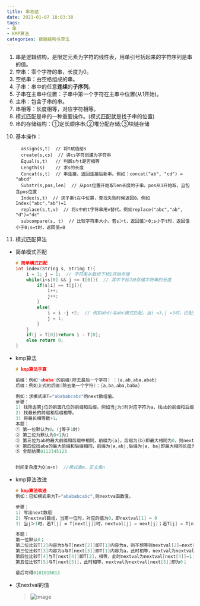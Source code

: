 ```yaml
---
title: 串总结
date: 2021-01-07 18:03:38
tags: 
- 串 
- KMP算法
categories: 数据结构与算法
---
```


1. 串是逻辑结构，是限定元素为字符的线性表，用单引号括起来的字符序列是串的值。
2. 空串：零个字符的串，长度为0。
3. 空格串：由空格组成的串。
4. 子串：串中的任意**连续**的**子序列**。
5. 子串在主串中位置：子串中第一个字符在主串中位置(从1开始)。
6. 主串：包含子串的串。
7. 串相等：长度相等，对应字符相等。
8. 模式匹配是串的一种重要操作。(模式匹配就是找子串的位置)
9. 串的存储结构：①定长顺序串;②堆分配存储;③块链存储
<!--more-->

10. 基本操作：
    ```
      assign(s,t)  // 将t赋值给s
      create(s,cs)  // 讲cs字符创建为字符串
      Equal(s,t)   // 判断s与t是否相等
      Length(s)    // 求s的长度
      Concat(s,t)  // 串连接，返回连接后新串。例如：concat("ab", "cd") = "abcd"
      Substr(s,pos,len)  // 从pos位置开始取len长度的子串。pos从1开始取，且包含pos位置
      Index(s,t)  // 求子串t在中位置，查找失败时候返回0。例如Index("abc","ab")=1
      replace(s,t,v)  // 将s中的t字符串用v替代。例如replace("abc","ab", "d")="dc"
      subcompare(s, t)  // 比较字符串大小。若s＞t，返回值＞0;s小于t时，返回值小于0;s=t时，返回值=0
    ```
11. 模式匹配算法
- 简单模式匹配
    ```cpp
    # 简单模式匹配
    int index(String s, String t){
        i = 1; j = 1;  // 字符串从数组下标1开始存储
        while(i<s[0] && j <= t[0]){  // 其中下标为0存储字符串的长度
            if(s[i] == t[j]){
                i++;
                j++;
            }
            else{
                i = i -j +2;  // 例如abdc与abc模式匹配，当i =3,j =3时，匹配失败，i回退到b的位置即3-3+2是b的下标
                j = 1;
            }
        }
        if(j > T[0])return i - T[0];
        else return 0;
    }
    ```
- kmp算法
    ```cpp
    # kmp算法手算

    前缀：例如'ababa'的前缀(除去最后一个字符) ：{a,ab,aba,abab}
    后缀：例如上式的后缀(除去第一个字符)：{a,ba,aba,baba}
    
    例如：求模式串T="abababcabc"的next数组值。
    步骤：
    1) 找除去第j位的前面几位的前缀和后缀。例如当j为3时对应字符为a，找ab的前缀和后缀最大相同长度
    2) 找最长的前缀和后缀相等。
    3) 将最长相等数+1。
    本题：
    ① 第一位默认为0。(j等于1时)
    ② 第二位为默认为0+1为1
    ③ 第三位为ab的最大前缀和后缀中相同，前缀为{a}，后缀为{b}即最大相同为0，则next值为0+1为1
    ④ 第四位找aba的最大前缀和后缀相同，前缀为{a,ab},后缀为{a, ba}即最大相同长度为1，则next值为1+1=2
    ⑤ 全部结果0112345123
    
    
    时间复杂度为O(m+n)  //模式串m，正文串n
    ```
- kmp算法改进
    ```cpp
    # kmp算法改进
    例如：已知模式串为T="abababcabc",则nextva函数值。
    
    步骤：
    1) 写出next数组
    2) 写nextval数组，当第一位时，对应的值为0，即nextval[1] = 0
    3) 当j＞1时，若T[j] ≠ T[next[j]]时，nextval[j] = next[j]；若T[j] = T[next[j]]时，nextval[j] = nextval[next[j]]
    
    本题：
    第一位默认0；
    第二位比较T[2]内容为b与T[next[2]]即T[1]内容为a，则不想等则nextval[2]=next[2]；
    第三位比较T[3]内容为a与T[next[3]]即T[1]内容为a，此时相等，nextval为nextval[next[3]]即为0；
    第四位比较T[4]与T[next[4]]即T[2]，相等，此时nextval为nextval[next[4]]=1；
    第五位比较T[5]与T[next[5]]，此时相等，nextval为nextval[next[5]]即为0；
    
    最后可得0101015013
    ```
- 求nextval的值
  > ![image](https://note.youdao.com/yws/api/personal/file/459e8acaa3f757f222d47f642f2ab031?method=download&shareKey=9e7463821d6f6ecaeddd5632c9fec614&inline=true)
